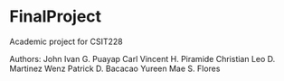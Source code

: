 # FinalProject

Academic project for CSIT228

Authors:
John Ivan G. Puayap
Carl Vincent H. Piramide
Christian Leo D. Martinez
Wenz Patrick D. Bacacao
Yureen Mae S. Flores
